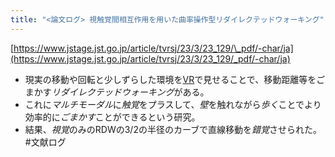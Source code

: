 ```yaml
---
title: "<論文ログ> 視触覚間相互作用を用いた曲率操作型リダイレクテッドウォーキング"
---
```


[https://www.jstage.jst.go.jp/article/tvrsj/23/3/23_129/\_pdf/-char/ja](https://www.jstage.jst.go.jp/article/tvrsj/23/3/23_129/_pdf/-char/ja)

* 現実の移動や回転と少しずらした環境を[VR](VR.md)で見せることで、移動距離等をごまかす*リダイレクテッドウォーキング*がある。
* これに*マルチモーダル*に*触覚*をプラスして、*壁*を触れながら*歩く*ことでより効率的に*ごまかす*ことができるという研究。
* 結果、*視覚*のみのRDWの3/2の半径のカーブで直線移動を*錯覚*させられた。
  \#文献ログ
